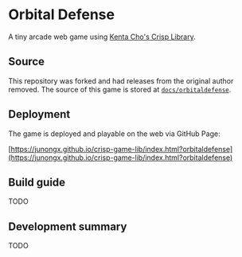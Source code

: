 # Orbital Defense

A tiny arcade web game using [Kenta Cho's Crisp Library](https://github.com/abagames/crisp-game-lib).

## Source

This repository was forked and had releases from the original author removed. The source of this game is stored at [`docs/orbitaldefense`](https://github.com/JunoNgx/crisp-game-lib/blob/master/docs/orbitaldefense/main.js).

## Deployment

The game is deployed and playable on the web via GitHub Page:

[https://junongx.github.io/crisp-game-lib/index.html?orbitaldefense](https://junongx.github.io/crisp-game-lib/index.html?orbitaldefense)
## Build guide

TODO
## Development summary

TODO